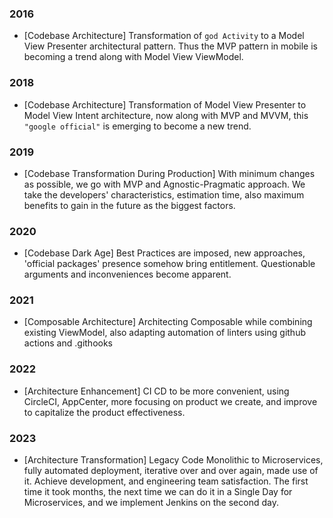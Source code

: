 ### 2016 

* [Codebase Architecture] Transformation of `god Activity` to a Model View Presenter architectural pattern. Thus the MVP pattern in mobile is becoming a trend along with Model View ViewModel.

### 2018  

* [Codebase Architecture] Transformation of Model View Presenter to Model View Intent architecture, now along with MVP and MVVM, this `"google official"` is emerging to become a new trend.

### 2019  

* [Codebase Transformation During Production] With minimum changes as possible, we go with MVP and Agnostic-Pragmatic approach. We take the developers' characteristics, estimation time, also maximum benefits to gain in the future as the biggest factors.

### 2020

* [Codebase Dark Age] Best Practices are imposed, new approaches, 'official packages' presence somehow bring entitlement. Questionable arguments and inconveniences become apparent.

### 2021

* [Composable Architecture] Architecting Composable while combining existing ViewModel, also adapting automation of linters using github actions and .githooks

### 2022

* [Architecture Enhancement] CI CD to be more convenient, using CircleCI, AppCenter, more focusing on product we create, and improve to capitalize the product effectiveness.

### 2023

* [Architecture Transformation] Legacy Code Monolithic to Microservices, fully automated deployment, iterative over and over again, made use of it. Achieve development, and engineering team satisfaction. The first time it took months, the next time we can do it in a Single Day for Microservices, and we implement Jenkins on the second day.
